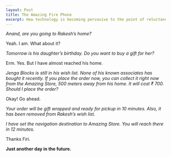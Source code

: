 ```yaml
---
layout: Post
title: The Amazing Fire Phone
excerpt: How technology is becoming pervasive to the point of reluctanct acceptance.
---
```


*Anand, are you going to Rakesh’s home?*

Yeah. I am. What about it?

*Tomorrow is his daughter’s birthday. Do you want to buy a gift for her?*

Erm. Yes. But I have almost reached his home.

*Jenga Blocks is still in his wish list. None of his known associates has bought it recently. If you place the order now, you can collect it right now from the Amazing Store, 500 meters away from his home. It will cost ₹ 700. Should I place the order?*

Okay! Go ahead.

*Your order will be gift wrapped and ready for pickup in 10 minutes. Also, it has been removed from Rakesh’s wish list.*

*I have set the navigation destination to Amazing Store. You will reach there in 12 minutes.*

Thanks Firi.

**Just another day in the future.**
